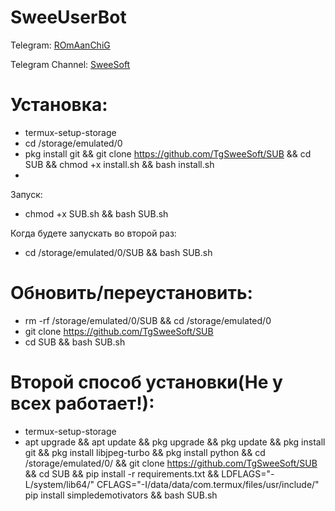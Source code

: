 # SweeUserBot

Telegram: [ROmAanChiG](http://t.me/ROmAanChiG)

Telegram Channel: [SweeSoft](http://t.me/SweeSoft)

# Установка:
* termux-setup-storage
* cd /storage/emulated/0
* pkg install git && git clone https://github.com/TgSweeSoft/SUB && cd SUB && chmod +x install.sh && bash install.sh
* 
Запуск:
* chmod +x SUB.sh && bash SUB.sh

Когда будете запускать во второй раз:
* cd /storage/emulated/0/SUB && bash SUB.sh


# Обновить/переустановить:
* rm -rf /storage/emulated/0/SUB && cd /storage/emulated/0
* git clone https://github.com/TgSweeSoft/SUB
* cd SUB && bash SUB.sh

# Второй способ установки(Не у всех работает!):
* termux-setup-storage
* apt upgrade && apt update && pkg upgrade && pkg update && pkg install git && pkg install libjpeg-turbo && pkg install python && cd /storage/emulated/0/ && git clone https://github.com/TgSweeSoft/SUB && cd SUB && pip install -r requirements.txt && LDFLAGS="-L/system/lib64/" CFLAGS="-I/data/data/com.termux/files/usr/include/" pip install simpledemotivators && bash SUB.sh
